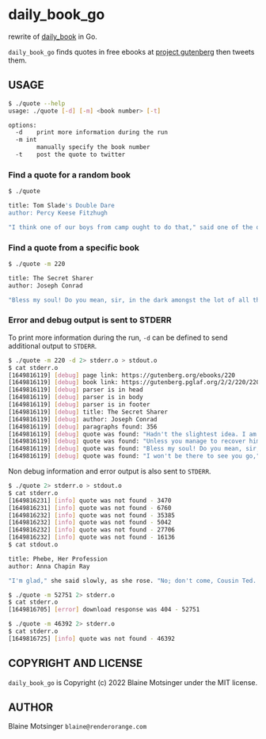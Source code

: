# daily_book_go

rewrite of [daily_book](https://github.com/renderorange/daily_book) in Go.

`daily_book_go` finds quotes in free ebooks at [project gutenberg](https://www.gutenberg.org) then tweets them.

## USAGE

```bash
$ ./quote --help
usage: ./quote [-d] [-m] <book number> [-t]

options:
  -d	print more information during the run
  -m int
    	manually specify the book number
  -t	post the quote to twitter
```

### Find a quote for a random book

```bash
$ ./quote

title: Tom Slade's Double Dare
author: Percy Keese Fitzhugh

"I think one of our boys from camp ought to do that," said one of the other scoutmasters. "How about you, Roy?"  https://gutenberg.org/ebooks/19590
```

### Find a quote from a specific book

```bash
$ ./quote -m 220

title: The Secret Sharer
author: Joseph Conrad

"Bless my soul! Do you mean, sir, in the dark amongst the lot of all them islands and reefs and shoals?"  https://gutenberg.org/ebooks/220
```

### Error and debug output is sent to STDERR

To print more information during the run, `-d` can be defined to send additional output to `STDERR`.

```bash
$ ./quote -m 220 -d 2> stderr.o > stdout.o
$ cat stderr.o
[1649816119] [debug] page link: https://gutenberg.org/ebooks/220
[1649816119] [debug] book link: https://gutenberg.pglaf.org/2/2/220/220.txt
[1649816119] [debug] parser is in head
[1649816119] [debug] parser is in body
[1649816119] [debug] parser is in footer
[1649816119] [debug] title: The Secret Sharer
[1649816119] [debug] author: Joseph Conrad
[1649816119] [debug] paragraphs found: 356
[1649816119] [debug] quote was found: "Hadn't the slightest idea. I am the mate of her--" He paused and corrected himself. "I should say I _was_." 
[1649816119] [debug] quote was found: "Unless you manage to recover him before tomorrow," I assented, dispassionately.... "I mean, alive." 
[1649816119] [debug] quote was found: "Bless my soul! Do you mean, sir, in the dark amongst the lot of all them islands and reefs and shoals?" 
[1649816119] [debug] quote was found: "I won't be there to see you go," I began with an effort. "The rest ... I only hope I have understood, too." 
```

Non debug information and error output is also sent to `STDERR`.

```bash
$ ./quote 2> stderr.o > stdout.o
$ cat stderr.o
[1649816231] [info] quote was not found - 3470
[1649816231] [info] quote was not found - 6760
[1649816232] [info] quote was not found - 35385
[1649816232] [info] quote was not found - 5042
[1649816232] [info] quote was not found - 27706
[1649816232] [info] quote was not found - 16136
$ cat stdout.o

title: Phebe, Her Profession
author: Anna Chapin Ray

"I'm glad," she said slowly, as she rose. "No; don't come, Cousin Ted. I want to think it over."  https://gutenberg.org/ebooks/12584
```

```bash
$ ./quote -m 52751 2> stderr.o
$ cat stderr.o
[1649816705] [error] download response was 404 - 52751
```

```bash
$ ./quote -m 46392 2> stderr.o
$ cat stderr.o
[1649816725] [info] quote was not found - 46392
```

## COPYRIGHT AND LICENSE

`daily_book_go` is Copyright (c) 2022 Blaine Motsinger under the MIT license.

## AUTHOR

Blaine Motsinger `blaine@renderorange.com`
